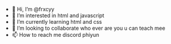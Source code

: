 - 👋 Hi, I’m @frxcyy
- 👀 I’m interested in html and javascript  
- 🌱 I’m currently learning html and css
- 💞️ I’m looking to collaborate who ever are you u can teach mee 
- 📫 How to reach me discord phiyun

<!---
frxcyy/frxcyy is a ✨ special ✨ repository because its `README.md` (this file) appears on your GitHub profile.
You can click the Preview link to take a look at your changes.
--->
